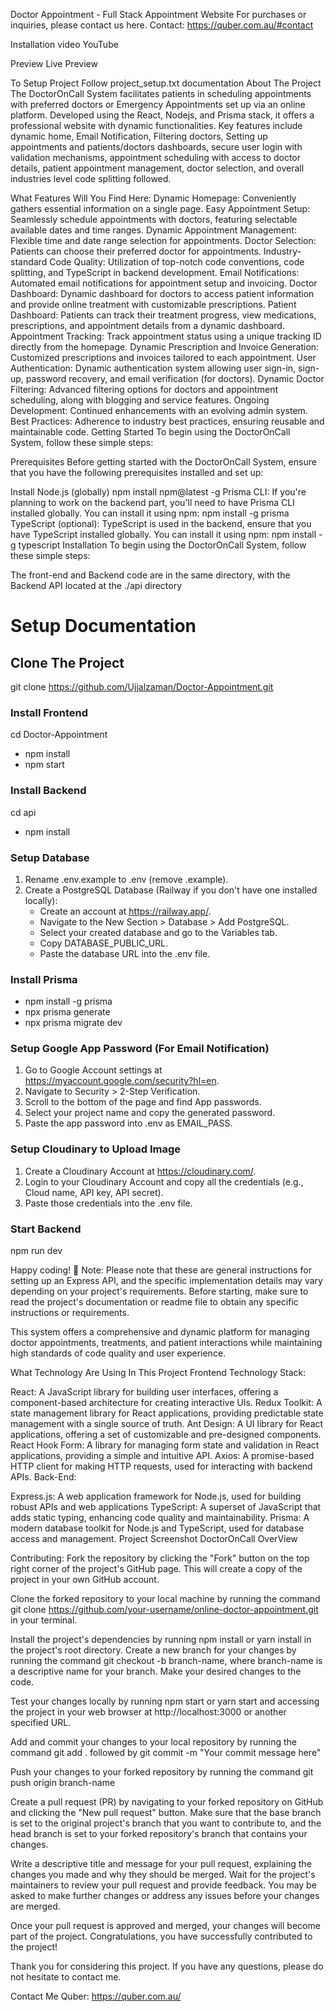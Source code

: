 Doctor Appointment - Full Stack Appointment Website
For purchases or inquiries, please contact us here.
Contact: https://quber.com.au/#contact

Installation video
YouTube    

Preview    Live Preview

To Setup Project Follow project_setup.txt documentation
About The Project
The DoctorOnCall System facilitates patients in scheduling appointments with preferred doctors or Emergency Appointments set up via an online platform. Developed using the React, Nodejs, and Prisma stack, it offers a professional website with dynamic functionalities. Key features include dynamic home, Email Notification, Filtering doctors, Setting up appointments and patients/doctors dashboards, secure user login with validation mechanisms, appointment scheduling with access to doctor details, patient appointment management, doctor selection, and overall industries level code splitting followed.

What Features Will You Find Here:
Dynamic Homepage: Conveniently gathers essential information on a single page.
Easy Appointment Setup: Seamlessly schedule appointments with doctors, featuring selectable available dates and time ranges.
Dynamic Appointment Management: Flexible time and date range selection for appointments.
Doctor Selection: Patients can choose their preferred doctor for appointments.
Industry-standard Code Quality: Utilization of top-notch code conventions, code splitting, and TypeScript in backend development.
Email Notifications: Automated email notifications for appointment setup and invoicing.
Doctor Dashboard: Dynamic dashboard for doctors to access patient information and provide online treatment with customizable prescriptions.
Patient Dashboard: Patients can track their treatment progress, view medications, prescriptions, and appointment details from a dynamic dashboard.
Appointment Tracking: Track appointment status using a unique tracking ID directly from the homepage.
Dynamic Prescription and Invoice Generation: Customized prescriptions and invoices tailored to each appointment.
User Authentication: Dynamic authentication system allowing user sign-in, sign-up, password recovery, and email verification (for doctors).
Dynamic Doctor Filtering: Advanced filtering options for doctors and appointment scheduling, along with blogging and service features.
Ongoing Development: Continued enhancements with an evolving admin system.
Best Practices: Adherence to industry best practices, ensuring reusable and maintainable code.
Getting Started
To begin using the DoctorOnCall System, follow these simple steps:

Prerequisites
Before getting started with the DoctorOnCall System, ensure that you have the following prerequisites installed and set up:

Install Node.js (globally)
npm install npm@latest -g
Prisma CLI: If you're planning to work on the backend part, you'll need to have Prisma CLI installed globally. You can install it using npm:
 npm install -g prisma
TypeScript (optional): TypeScript is used in the backend, ensure that you have TypeScript installed globally. You can install it using npm:
 npm install -g typescript
Installation
To begin using the DoctorOnCall System, follow these simple steps:

The front-end and Backend code are in the same directory, with the Backend API located at the ./api directory
# Setup Documentation

## Clone The Project
git clone https://github.com/Ujjalzaman/Doctor-Appointment.git

### Install Frontend
cd Doctor-Appointment
- npm install
- npm start

### Install Backend
cd api
- npm install

### Setup Database
1. Rename .env.example to .env (remove .example).
2. Create a PostgreSQL Database (Railway if you don't have one installed locally):
   - Create an account at https://railway.app/.
   - Navigate to the New Section > Database > Add PostgreSQL.
   - Select your created database and go to the Variables tab.
   - Copy DATABASE_PUBLIC_URL.
   - Paste the database URL into the .env file.

### Install Prisma
- npm install -g prisma
- npx prisma generate
- npx prisma migrate dev

### Setup Google App Password (For Email Notification)
1. Go to Google Account settings at https://myaccount.google.com/security?hl=en.
2. Navigate to Security > 2-Step Verification.
3. Scroll to the bottom of the page and find App passwords.
4. Select your project name and copy the generated password.
5. Paste the app password into .env as EMAIL_PASS.

### Setup Cloudinary to Upload Image
1. Create a Cloudinary Account at https://cloudinary.com/.
2. Login to your Cloudinary Account and copy all the credentials (e.g., Cloud name, API key, API secret).
3. Paste those credentials into the .env file.

### Start Backend
npm run dev

Happy coding! 🚀
Note: Please note that these are general instructions for setting up an Express API, and the specific implementation details may vary depending on your project's requirements. Before starting, make sure to read the project's documentation or readme file to obtain any specific instructions or requirements.

This system offers a comprehensive and dynamic platform for managing doctor appointments, treatments, and patient interactions while maintaining high standards of code quality and user experience.

What Technology Are Using In This Project
Frontend Technology Stack:

React: A JavaScript library for building user interfaces, offering a component-based architecture for creating interactive UIs.
Redux Toolkit: A state management library for React applications, providing predictable state management with a single source of truth.
Ant Design: A UI library for React applications, offering a set of customizable and pre-designed components.
React Hook Form: A library for managing form state and validation in React applications, providing a simple and intuitive API.
Axios: A promise-based HTTP client for making HTTP requests, used for interacting with backend APIs.
Back-End:

Express.js: A web application framework for Node.js, used for building robust APIs and web applications
TypeScript: A superset of JavaScript that adds static typing, enhancing code quality and maintainability.
Prisma: A modern database toolkit for Node.js and TypeScript, used for database access and management.
Project Screenshot
DoctorOnCall OverView

Contributing:
Fork the repository by clicking the "Fork" button on the top right corner of the project's GitHub page. This will create a copy of the project in your own GitHub account.

Clone the forked repository to your local machine by running the command git clone https://github.com/your-username/online-doctor-appointment.git in your terminal.

Install the project's dependencies by running npm install or yarn install in the project's root directory. Create a new branch for your changes by running the command git checkout -b branch-name, where branch-name is a descriptive name for your branch. Make your desired changes to the code.

Test your changes locally by running npm start or yarn start and accessing the project in your web browser at http://localhost:3000 or another specified URL.

Add and commit your changes to your local repository by running the command git add . followed by git commit -m "Your commit message here"

Push your changes to your forked repository by running the command git push origin branch-name

Create a pull request (PR) by navigating to your forked repository on GitHub and clicking the "New pull request" button. Make sure that the base branch is set to the original project's branch that you want to contribute to, and the head branch is set to your forked repository's branch that contains your changes.

Write a descriptive title and message for your pull request, explaining the changes you made and why they should be merged. Wait for the project's maintainers to review your pull request and provide feedback. You may be asked to make further changes or address any issues before your changes are merged.

Once your pull request is approved and merged, your changes will become part of the project. Congratulations, you have successfully contributed to the project!

Thank you for considering this project. If you have any questions, please do not hesitate to contact me.

Contact Me
Quber: https://quber.com.au/
